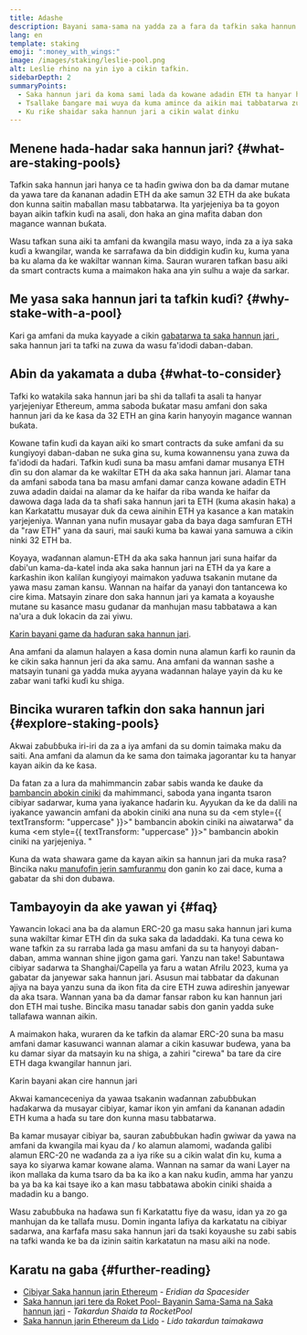 ```yaml
---
title: Adashe
description: Bayani sama-sama na yadda za a fara da tafkin saka hannun jari ETH
lang: en
template: staking
emoji: ":money_with_wings:"
image: /images/staking/leslie-pool.png
alt: Leslie rhino na yin iyo a cikin tafkin.
sidebarDepth: 2
summaryPoints:
  - Saka hannun jari da koma sami lada da kowane adadin ETH ta hanyar haɗa ƙarfi tare da wasu
  - Tsallake ɓangare mai wuya da kuma amince da aikin mai tabbatarwa zuwa ɓangare na uku
  - Ku riƙe shaidar saka hannun jari a cikin walat ɗinku
---
```


## Menene hada-hadar saka hannun jari? {#what-are-staking-pools}

Tafkin saka hannun jari hanya ce ta haɗin gwiwa don ba da damar mutane da yawa tare da ƙananan adadin ETH da ake samun 32 ETH da ake buƙata don kunna saitin maɓallan masu tabbatarwa. Ita yarjejeniya ba ta goyon bayan aikin tafkin kuɗi na asali, don haka an gina mafita daban don magance wannan buƙata.

Wasu tafkan suna aiki ta amfani da kwangila masu wayo, inda za a iya saka kuɗi a kwangilar, wanda ke sarrafawa da bin diddigin kuɗin ku, kuma yana ba ku alama da ke wakiltar wannan ƙima. Sauran wuraren tafkan basu aiki da smart contracts kuma a maimakon haka ana yin sulhu a waje da sarkar.

## Me yasa saka hannun jari ta tafkin kuɗi? {#why-stake-with-a-pool}

Ƙari ga amfani da muka kayyade a cikin [ gabatarwa ta saka hannun jari ](/staking/), saka hannun jari ta tafki na zuwa da wasu fa'idodi daban-daban.

<CardGrid>
  <Card title="Ƙananan shamaki domin shigarwa" emoji="🐟" description="Not a whale? No problem. Most staking pools let you stake virtually any amount of ETH by joining forces with other stakers, unlike staking solo which requires 32 ETH." />
  <Card title="Hannun jarin yau" emoji=":stopwatch:" description="Staking with a pool is as easy as a token swap. No need to worry about hardware setup and node maintenance. Pools allow you to deposit your ETH which enables node operators to run validators. Rewards are then distributed to contributors minus a fee for node operations." />
  <Card title="Ana saka hannun jari" emoji=":droplet:" description="Many staking pools provide a token that represents a claim on your staked ETH and the rewards it generates. This allows you to make use of your staked ETH, e.g. as collateral in DeFi applications." />
</CardGrid>

<StakingComparison page="pools" />

## Abin da yakamata a duba {#what-to-consider}

Tafki ko watakila saka hannun jari ba shi da tallafi ta asali ta hanyar yarjejeniyar Ethereum, amma saboda buƙatar masu amfani don saka hannun jari da ke ƙasa da 32 ETH an gina ƙarin hanyoyin magance wannan buƙata.

Kowane tafin kuɗi da kayan aiki ko smart contracts da suke amfani da su ƙungiyoyi daban-daban ne suka gina su, kuma kowannensu yana zuwa da fa'idodi da haɗari. Tafkin kuɗi suna ba masu amfani damar musanya ETH ɗin su don alamar da ke wakiltar ETH da aka saka hannun jari. Alamar tana da amfani saboda tana ba masu amfani damar canza kowane adadin ETH zuwa adadin daidai na alamar da ke haifar da riba wanda ke haifar da dawowa daga lada da ta shafi saka hannun jari ta ETH (kuma akasin haka) a kan Karkatattu musayar duk da cewa ainihin ETH ya kasance a kan matakin yarjejeniya. Wannan yana nufin musayar gaba da baya daga samfuran ETH da "raw ETH" yana da sauri, mai sauƙi kuma ba kawai yana samuwa a cikin ninki 32 ETH ba.

Koyaya, waɗannan alamun-ETH da aka saka hannun jari suna haifar da ɗabi'un kama-da-katel inda aka saka hannun jari na ETH da ya ƙare a ƙarƙashin ikon kalilan ƙungiyoyi maimakon yaɗuwa tsakanin mutane da yawa masu zaman kansu. Wannan na haifar da yanayi don tantancewa ko cire ƙima. Matsayin zinare don saka hannun jari ya kamata a koyaushe mutane su kasance masu gudanar da manhujan masu tabbatawa a kan na'ura a duk lokacin da zai yiwu.

[Ƙarin bayani game da haɗuran saka hannun jari](https://notes.ethereum.org/@djrtwo/risks-of-lsd).

Ana amfani da alamun halayen a ƙasa domin nuna alamun ƙarfi ko raunin da ke cikin saka hannun jeri da aka samu. Ana amfani da wannan sashe a matsayin tunani ga yadda muka ayyana wadannan halaye yayin da ku ke zaɓar wani tafki kuɗi ku shiga.

<StakingConsiderations page="pools" />

## Bincika wuraren tafkin don saka hannun jari {#explore-staking-pools}

Akwai zaɓuɓɓuka iri-iri da za a iya amfani da su domin taimaka maku da saiti. Ana amfani da alamun da ke sama don taimaka jagorantar ku ta hanyar kayan aikin da ke ƙasa.

<ProductDisclaimer />

<StakingProductsCardGrid category="pools" />

Da fatan za a lura da mahimmancin zaɓar sabis wanda ke ɗauke da [ bambancin abokin ciniki](/developers/docs/nodes-and-clients/client-diversity/) da mahimmanci, saboda yana inganta tsaron cibiyar sadarwar, kuma yana iyakance haɗarin ku. Ayyukan da ke da dalili na iyakance yawancin amfani da abokin ciniki ana nuna su da <em style={{ textTransform: "uppercase" }}>" bambancin abokin ciniki na aiwatarwa"</em> da kuma <em style={{ textTransform: "uppercase" }}>" bambancin abokin ciniki na yarjejeniya. "</em>

Kuna da wata shawara game da kayan aikin sa hannun jari da muka rasa? Bincika naku [manufofin jerin samfuranmu](/contributing/adding-staking-products/) don ganin ko zai dace, kuma a gabatar da shi don dubawa.

## Tambayoyin da ake yawan yi {#faq}

<ExpandableCard title="Ta yaya zan sami ladaddaki?">
Yawancin lokaci ana ba da alamun ERC-20 ga masu saka hannun jari kuma suna wakiltar ƙimar ETH ɗin da suka saka da ladaddaki. Ka tuna cewa ko wane tafkin za su rarraba lada ga masu amfani da su ta hanyoyi daban-daban, amma wannan shine jigon gama gari.
</ExpandableCard>

<ExpandableCard title="Yaushe zan iya cire hannun jari na?">
Yanzu nan take! Sabuntawa cibiyar sadarwa ta Shanghai/Capella ya faru a watan Afrilu 2023, kuma ya gabatar da janyewar saka hannun jari. Asusun mai tabbatar da ɗakunan ajiya na baya yanzu suna da ikon fita da cire ETH zuwa adireshin janyewar da aka tsara. Wannan yana ba da damar fansar rabon ku kan hannun jari don ETH mai tushe. Bincika masu tanadar sabis don ganin yadda suke tallafawa wannan aikin.

A maimakon haka, wuraren da ke tafkin da alamar ERC-20 suna ba masu amfani damar kasuwanci wannan alamar a cikin kasuwar buɗewa, yana ba ku damar siyar da matsayin ku na shiga, a zahiri "cirewa" ba tare da cire ETH daga kwangilar hannun jari.

<ButtonLink href="/staking/withdrawals/">Ƙarin bayani akan cire hannun jari</ButtonLink>
</ExpandableCard>

<ExpandableCard title="Shin wannan ya bambanta da saka hannun jari da canzawa ba?">
Akwai kamanceceniya da yawaa tsakanin waɗannan zaɓuɓɓukan haɗakarwa da musayar cibiyar, kamar ikon yin amfani da ƙananan adadin ETH kuma a haɗa su tare don kunna masu tabbatarwa.

Ba kamar musayar cibiyar ba, sauran zaɓuɓɓukan haɗin gwiwar da yawa na amfani da kwangila mai kyau da / ko alamun alamomi, waɗanda galibi alamun ERC-20 ne waɗanda za a iya riƙe su a cikin walat ɗin ku, kuma a saya ko siyarwa kamar kowane alama. Wannan na samar da wani Layer na ikon mallaka da kuma tsaro da ba ka iko a kan naku kuɗin, amma har yanzu ba ya ba ka kai tsaye iko a kan masu tabbatawa abokin ciniki shaida a madadin ku a bango.

Wasu zaɓuɓɓuka na haɗawa sun fi Karkatattu fiye da wasu, idan ya zo ga manhujan da ke tallafa musu. Domin inganta lafiya da karkatatu na cibiyar sadarwa, ana ƙarfafa masu saka hannun jari da tsaki koyaushe su zaɓi sabis na tafki wanda ke ba da izinin saitin karkatatun na masu aiki na node.
</ExpandableCard>

## Karatu na gaba {#further-reading}

- [Cibiyar Saka hannun jarin Ethereum](https://www.staking.directory/) - _Eridian da Spacesider_
- [Saka hannun jari tere da Roket Pool- Bayanin Sama-Sama na Saka hannun jari](https://docs.rocketpool.net/guides/staking/overview.html) - _Takardun Shaida ta RocketPool_
- [Saka hannun jarin Ethereum da Lido](https://help.lido.fi/en/collections/2947324-staking-ethereum-with-lido) - _Lido takardun taimakawa_
